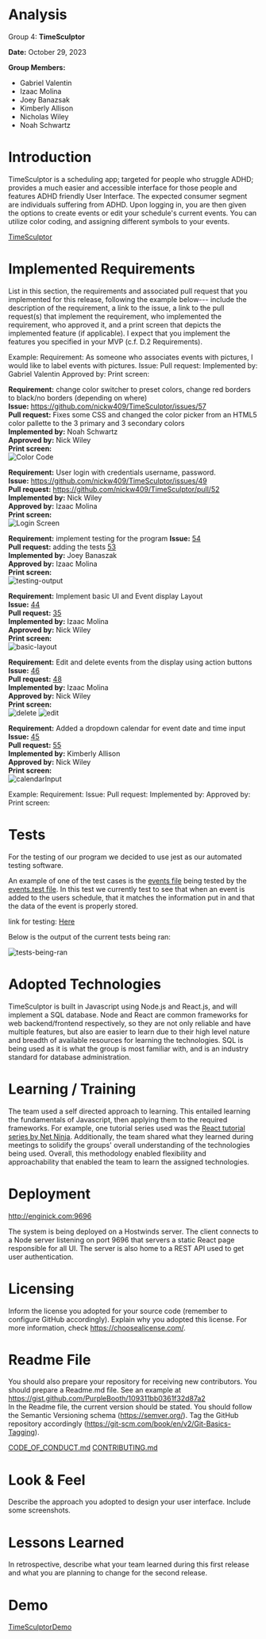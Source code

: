 # Analysis

Group 4: **TimeSculptor**

**Date:** October 29, 2023

**Group Members:**

- Gabriel Valentin
- Izaac Molina
- Joey Banazsak
- Kimberly Allison
- Nicholas Wiley
- Noah Schwartz

# Introduction
TimeSculptor is a scheduling app; targeted for people who struggle ADHD; provides a much easier and accessible interface for those people and features ADHD friendly User Interface. The expected consumer segment are individuals suffering from ADHD. Upon logging in, you are then given the options to create events or edit your schedule's current events. You can utilize color coding, and assigning different symbols to your events. 

[TimeSculptor](https://github.com/nickw409/TimeSculptor)

# Implemented Requirements

List in this section, the requirements and associated pull request that you implemented for this release, following the example below---
include the description of the requirement, a link to the issue, a link to the pull request(s) that implement the requirement, who implemented the requirement, 
who approved it, and a print screen that depicts the implemented feature (if applicable). I expect that you implement the features you specified in your MVP (c.f. D.2 Requirements).

Example:
Requirement: As someone who associates events with pictures, I would like to label events with pictures. 
Issue: <link to your GitHub issue>
Pull request: 
Implemented by: Gabriel Valentin
Approved by: 
Print screen: 

**Requirement:** change color switcher to preset colors, change red borders to black/no borders (depending on where)   
**Issue:** <https://github.com/nickw409/TimeSculptor/issues/57>  
**Pull request:** Fixes some CSS and changed the color picker from an HTML5 color pallette to the 3 primary and 3 secondary colors   
**Implemented by:** Noah Schwartz  
**Approved by:** Nick Wiley  
**Print screen:**   
![Color Code](../assets/colorcode.png)

**Requirement:** User login with credentials username, password.  
**Issue:** <https://github.com/nickw409/TimeSculptor/issues/49>   
**Pull request:** <https://github.com/nickw409/TimeSculptor/pull/52>   
**Implemented by:** Nick Wiley   
**Approved by:** Izaac Molina   
**Print screen:**    
![Login Screen](/assets/login_screen_pic.JPG)

**Requirement:** implement testing for the program
**Issue:** [54](https://github.com/nickw409/TimeSculptor/issues/54)     
**Pull request:** adding the tests [53](https://github.com/nickw409/TimeSculptor/pull/53)   
**Implemented by:** Joey Banaszak  
**Approved by:** Izaac Molina  
**Print screen:**    
![testing-output](../assets/tests_terminal_results.PNG)

**Requirement:** Implement basic UI and Event display Layout   
**Issue:** [44](https://github.com/nickw409/TimeSculptor/issues/44)  
**Pull request:** [35](https://github.com/nickw409/TimeSculptor/pull/36)  
**Implemented by:** Izaac Molina  
**Approved by:** Nick Wiley   
**Print screen:**   
![basic-layout](../assets/basic-layout.png)

**Requirement:** Edit and delete events from the display using action buttons  
**Issue:** [46](https://github.com/nickw409/TimeSculptor/issues/46)     
**Pull request:** [48](https://github.com/nickw409/TimeSculptor/pull/48)   
**Implemented by:** Izaac Molina   
**Approved by:** Nick Wiley  
**Print screen:**    
![delete](../assets/delete.png)
![edit](../assets/edit.png)

**Requirement:** Added a dropdown calendar for event date and time input           
**Issue:** [45](https://github.com/nickw409/TimeSculptor/issues/45)                
**Pull request:** [55](https://github.com/nickw409/TimeSculptor/pull/55)               
**Implemented by:** Kimberly Allison            
**Approved by:** Nick Wiley                
**Print screen:**     
![calendarInput](../assets/calendarInput.png)

Example:
Requirement:
Issue: <link to your GitHub issue>
Pull request: 
Implemented by: 
Approved by: 
Print screen: 

# Tests

For the testing of our program we decided to use jest as our automated testing software. 

An example of one of the test cases is the [events file](https://github.com/nickw409/TimeSculptor/blob/main/TimeSculptor/src/components/events.jsx) being tested by the [events.test file](https://github.com/nickw409/TimeSculptor/blob/main/TimeSculptor/src/components/__tests__/events.test.js). 
In this test we currently test to see that when an event is added to the users schedule, that it matches the information put in and that the data of the event is properly stored. 

link for testing: [Here](https://github.com/nickw409/TimeSculptor/tree/main/TimeSculptor/src/components/__tests__)

Below is the output of the current tests being ran:

![tests-being-ran](../assets/tests_terminal_results.PNG)

# Adopted Technologies

TimeSculptor is built in Javascript using Node.js and React.js, and will implement a SQL database. Node and React are common frameworks for web backend/frontend respectively, so they are not only reliable and have multiple features, but also are easier to learn due to their high level nature and breadth of available resources for learning the technologies. SQL is being used as it is what the group is most familiar with, and is an industry standard for database administration.

# Learning / Training

The team used a self directed approach to learning. This entailed learning the fundamentals of Javascript, then applying them to the required frameworks. For example, one tutorial series used was the [React tutorial series by Net Ninja](https://youtube.com/playlist?list=PL4cUxeGkcC9gZD-Tvwfod2gaISzfRiP9d&si=QC_JCSoPEDyJ02JL). Additionally, the team shared what they learned during meetings to solidify the groups' overall understanding of the technologies being used. Overall, this methodology enabled flexibility and approachability that enabled the team to learn the assigned technologies.

# Deployment

http://enginick.com:9696

The system is being deployed on a Hostwinds server. The client connects to a Node server listening on port 9696 that servers a static React page
responsible for all UI. The server is also home to a REST API used to get user authentication.

# Licensing

Inform the license you adopted for your source code (remember to configure GitHub accordingly). Explain why you adopted this license. For more information, check https://choosealicense.com/.

# Readme File

You should also prepare your repository for receiving new contributors. You should prepare a Readme.md file. See an example at https://gist.github.com/PurpleBooth/109311bb0361f32d87a2   
In the Readme file, the current version should be stated. You should follow the Semantic Versioning schema (https://semver.org/). Tag the GitHub repository accordingly (https://git-scm.com/book/en/v2/Git-Basics-Tagging). 

[CODE_OF_CONDUCT.md](https://github.com/nickw409/TimeSculptor/blob/main/CODE_OF_CONDUCT.md)
[CONTRIBUTING.md](https://github.com/nickw409/TimeSculptor/blob/main/CONTRIBUTING.md)

# Look & Feel

Describe the approach you adopted to design your user interface. Include some screenshots.

# Lessons Learned

In retrospective, describe what your team learned during this first release and what you are planning to change for the second release. 

# Demo

[TimeSculptorDemo](https://www.youtube.com/watch?v=-RkIyF8fUwQ)
